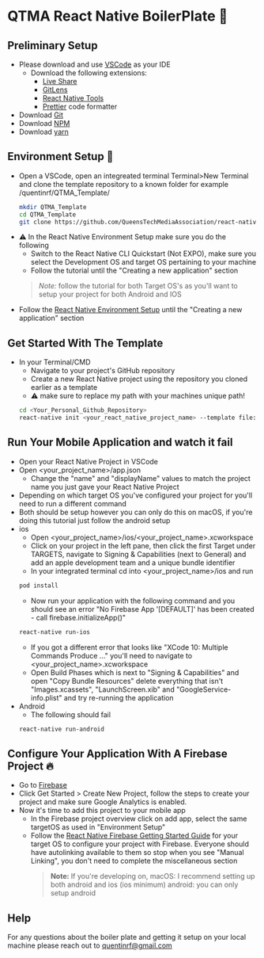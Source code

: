 # QTMA React Native BoilerPlate :volcano:

## Preliminary Setup

- Please download and use [VSCode](https://code.visualstudio.com/) as your IDE
  - Download the following extensions:
    - [Live Share](https://marketplace.visualstudio.com/items?itemName=MS-vsliveshare.vsliveshare-pack)
    - [GitLens](https://marketplace.visualstudio.com/items?itemName=eamodio.gitlens)
    - [React Native Tools](https://marketplace.visualstudio.com/items?itemName=msjsdiag.vscode-react-native)
    - [Prettier](https://marketplace.visualstudio.com/items?itemName=esbenp.prettier-vscode) code formatter
- Download [Git](https://git-scm.com/)
- Download [NPM](https://www.npmjs.com/get-npm)
- Download [yarn](https://classic.yarnpkg.com/en/docs/install/#windows-stable)

## Environment Setup :evergreen_tree:
- Open a VSCode, open an integreated terminal Terminal>New Terminal and clone the template repository to a known folder for example /quentinrf/QTMA_Template/
  ```sh
  mkdir QTMA_Template
  cd QTMA_Template
  git clone https://github.com/QueensTechMediaAssociation/react-native-template-qtma
  ```
- :warning: In the React Native Environment Setup make sure you do the following
  - Switch to the React Native CLI Quickstart (Not EXPO), make sure you select the Development OS and target OS pertaining to your machine
  - Follow the tutorial until the "Creating a new application" section
  > _Note:_ follow the tutorial for both Target OS's as you'll want to setup your project for both Android and IOS
- Follow the [React Native Environment Setup](https://reactnative.dev/docs/environment-setup) until the "Creating a new application" section

## Get Started With The Template
- In your Terminal/CMD
  - Navigate to your project's GitHub repository
  - Create a new React Native project using the repository you cloned earlier as a template
  - :warning: make sure to replace my path with your machines unique path!
  ```sh
  cd <Your_Personal_Github_Repository>
  react-native init <your_react_native_project_name> --template file:///Users/quentinrf/QTMA_Template/react-native-template-qtma
  ```

## Run Your Mobile Application and watch it fail
- Open your React Native Project in VSCode
- Open <your_project_name>/app.json
  - Change the "name" and "displayName" values to match the project name you just gave your React Native Project
- Depending on which target OS you've configured your project for you'll need to run a different command
- Both should be setup however you can only do this on macOS, if you're doing this tutorial just follow the android setup
- ios
  - Open <your_project_name>/ios/<your_project_name>.xcworkspace
  - Click on your project in the left pane, then click the first Target under TARGETS, navigate to Signing & Capabilities (next to General) and add an apple development team and a unique bundle identifier
  - In your integrated terminal cd into <your_project_name>/ios and run
  ```sh
  pod install
  ```
  - Now run your application with the following command and you should see an error "No Firebase App '[DEFAULT]' has been created - call firebase.initializeApp()"
  ```sh
  react-native run-ios
  ```
  - If you got a different error that looks like "XCode 10: Multiple Commands Produce ..." you'll need to navigate to <your_project_name>.xcworkspace
  - Open Build Phases which is next to "Signing & Capabilities" and open "Copy Bundle Resources" delete everything that isn't "Images.xcassets", "LaunchScreen.xib" and "GoogleService-info.plist" and try re-running the application
- Android
  - The following should fail
  ```sh
  react-native run-android
  ```

## Configure Your Application With A Firebase Project :fire:

- Go to [Firebase](https://firebase.google.com/)
- Click Get Started > Create New Project, follow the steps to create your project and make sure Google Analytics is enabled.
- Now it's time to add this project to your mobile app
  - In the Firebase project overview click on add app, select the same targetOS as used in "Environment Setup"
  - Follow the [React Native Firebase Getting Started Guide](https://rnfirebase.io/) for your target OS to configure your project with Firebase. Everyone should have autolinking available to them so stop when you see "Manual Linking", you don't need to complete the miscellaneous section
    > **Note:** If you're developing on, macOS: I recommend setting up both android and ios (ios minimum) android: you can only setup android


## Help

For any questions about the boiler plate and getting it setup on your local machine please reach out to quentinrf@gmail.com
